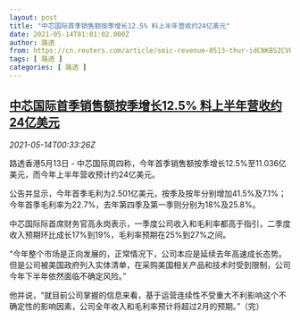 ```yaml
---
layout: post
title: "中芯国际首季销售额按季增长12.5% 料上半年营收约24亿美元"
date: 2021-05-14T01:01:02.000Z
author: 路透
from: https://cn.reuters.com/article/smic-revenue-0513-thur-idCNKBS2CV01F
tags: [ 路透 ]
categories: [ 路透 ]
---
```

<!--1620954062000-->
[中芯国际首季销售额按季增长12.5% 料上半年营收约24亿美元](https://cn.reuters.com/article/smic-revenue-0513-thur-idCNKBS2CV01F)
------

<div>
<div><i>2021-05-14T00:33:26Z</i></div><p>路透香港5月13日 - 中芯国际周四称，今年首季销售额按季增长12.5%至11.036亿美元，而今年上半年营收预计约24亿美元。</p><p>公告并显示，今年首季毛利为2.501亿美元，按季及按年分别增加41.5%及7.1%；今年首季毛利率为22.7%，去年第四季及第一季则分别为18%及25.8%。</p><p>中芯国际际首席财务官高永岗表示，一季度公司收入和毛利率都高于指引，二季度收入预期环比成长17%到19%，毛利率预期在25%到27%之间。</p><p>“今年整个市场是正向发展的，正常情况下，公司本应是延续去年高速成长态势。但是公司被美国政府列入实体清单，在采购美国相关产品和技术时受到限制，公司今年下半年依然面临不确定风险。”</p><p>他并说，“就目前公司掌握的信息来看，基于运营连续性不受重大不利影响这个不确定性的影响因素，公司全年收入和毛利率预计将超过2月的预期。”（完）</p>
</div>
